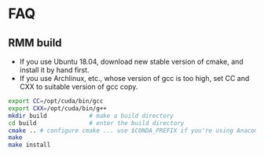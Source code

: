# FAQ
## RMM build
* If you use Ubuntu 18.04, download new stable version of cmake, and install it by hand first.
* If you use Archlinux, etc., whose version of gcc is too high, set CC and CXX to suitable version of gcc copy.
```bash
export CC=/opt/cuda/bin/gcc
export CXX=/opt/cuda/bin/g++
mkdir build            # make a build directory
cd build               # enter the build directory
cmake .. # configure cmake ... use $CONDA_PREFIX if you're using Anaconda
make 
make install  
```